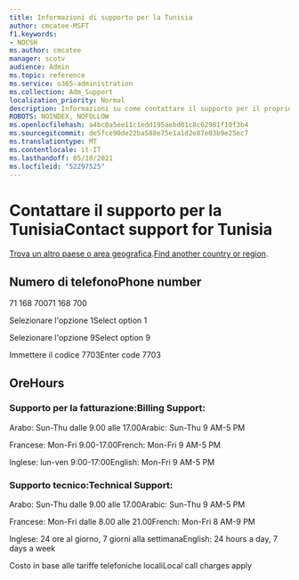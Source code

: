 ```yaml
---
title: Informazioni di supporto per la Tunisia
author: cmcatee-MSFT
f1.keywords:
- NOCSH
ms.author: cmcatee
manager: scotv
audience: Admin
ms.topic: reference
ms.service: o365-administration
ms.collection: Adm_Support
localization_priority: Normal
description: Informazioni su come contattare il supporto per il proprio paese o area geografica.
ROBOTS: NOINDEX, NOFOLLOW
ms.openlocfilehash: a4bc0a5ee11c1edd195aebd01c8c62981f10f3b4
ms.sourcegitcommit: de5fce90de22ba588e75e1a1d2e87e03b9e25ec7
ms.translationtype: MT
ms.contentlocale: it-IT
ms.lasthandoff: 05/10/2021
ms.locfileid: "52297525"
---
```

# <a name="contact-support-for-tunisia"></a><span data-ttu-id="96b31-103">Contattare il supporto per la Tunisia</span><span class="sxs-lookup"><span data-stu-id="96b31-103">Contact support for Tunisia</span></span>

<span data-ttu-id="96b31-104">[Trova un altro paese o area geografica](../../business-video/get-help-support.md).</span><span class="sxs-lookup"><span data-stu-id="96b31-104">[Find another country or region](../../business-video/get-help-support.md).</span></span>

## <a name="phone-number"></a><span data-ttu-id="96b31-105">Numero di telefono</span><span class="sxs-lookup"><span data-stu-id="96b31-105">Phone number</span></span>
<span data-ttu-id="96b31-106">71 168 700</span><span class="sxs-lookup"><span data-stu-id="96b31-106">71 168 700</span></span>

<span data-ttu-id="96b31-107">Selezionare l'opzione 1</span><span class="sxs-lookup"><span data-stu-id="96b31-107">Select option 1</span></span>

<span data-ttu-id="96b31-108">Selezionare l'opzione 9</span><span class="sxs-lookup"><span data-stu-id="96b31-108">Select option 9</span></span>

<span data-ttu-id="96b31-109">Immettere il codice 7703</span><span class="sxs-lookup"><span data-stu-id="96b31-109">Enter code 7703</span></span>

## <a name="hours"></a><span data-ttu-id="96b31-110">Ore</span><span class="sxs-lookup"><span data-stu-id="96b31-110">Hours</span></span>
### <a name="billing-support"></a><span data-ttu-id="96b31-111">Supporto per la fatturazione:</span><span class="sxs-lookup"><span data-stu-id="96b31-111">Billing Support:</span></span>

<span data-ttu-id="96b31-112">Arabo: Sun-Thu dalle 9.00 alle 17.00</span><span class="sxs-lookup"><span data-stu-id="96b31-112">Arabic: Sun-Thu 9 AM-5 PM</span></span>

<span data-ttu-id="96b31-113">Francese: Mon-Fri 9.00-17.00</span><span class="sxs-lookup"><span data-stu-id="96b31-113">French: Mon-Fri 9 AM-5 PM</span></span>

<span data-ttu-id="96b31-114">Inglese: lun-ven 9:00-17:00</span><span class="sxs-lookup"><span data-stu-id="96b31-114">English: Mon-Fri 9 AM-5 PM</span></span>

### <a name="technical-support"></a><span data-ttu-id="96b31-115">Supporto tecnico:</span><span class="sxs-lookup"><span data-stu-id="96b31-115">Technical Support:</span></span>

<span data-ttu-id="96b31-116">Arabo: Sun-Thu dalle 9.00 alle 17.00</span><span class="sxs-lookup"><span data-stu-id="96b31-116">Arabic: Sun-Thu 9 AM-5 PM</span></span>

<span data-ttu-id="96b31-117">Francese: Mon-Fri dalle 8.00 alle 21.00</span><span class="sxs-lookup"><span data-stu-id="96b31-117">French: Mon-Fri 8 AM-9 PM</span></span>

<span data-ttu-id="96b31-118">Inglese: 24 ore al giorno, 7 giorni alla settimana</span><span class="sxs-lookup"><span data-stu-id="96b31-118">English: 24 hours a day, 7 days a week</span></span>

<span data-ttu-id="96b31-119">Costo in base alle tariffe telefoniche locali</span><span class="sxs-lookup"><span data-stu-id="96b31-119">Local call charges apply</span></span>
